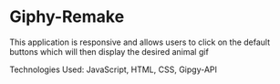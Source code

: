 # Giphy-Remake

This application is responsive and allows users to click on the default buttons which will then display the desired animal gif



Technologies Used: JavaScript, HTML, CSS, Gipgy-API
